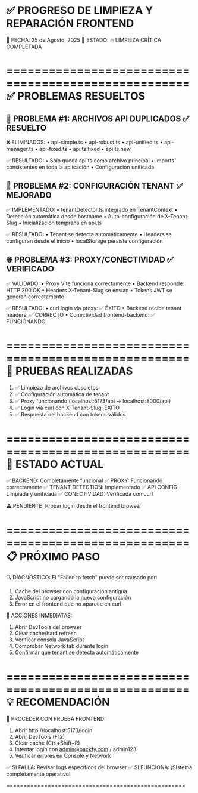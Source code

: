 # ✅ PROGRESO DE LIMPIEZA Y REPARACIÓN FRONTEND

📅 FECHA: 25 de Agosto, 2025
🎯 ESTADO: 🔥 LIMPIEZA CRÍTICA COMPLETADA

====================================================
✅ PROBLEMAS RESUELTOS
====================================================

## 🧹 PROBLEMA #1: ARCHIVOS API DUPLICADOS ✅ RESUELTO

❌ ELIMINADOS:
• api-simple.ts
• api-robust.ts
• api-unified.ts
• api-manager.ts
• api-fixed.ts
• api.ts.fixed
• api.ts.new

✅ RESULTADO:
• Solo queda api.ts como archivo principal
• Imports consistentes en toda la aplicación
• Configuración unificada

## 🏢 PROBLEMA #2: CONFIGURACIÓN TENANT ✅ MEJORADO

✅ IMPLEMENTADO:
• tenantDetector.ts integrado en TenantContext
• Detección automática desde hostname
• Auto-configuración de X-Tenant-Slug
• Inicialización temprana en api.ts

✅ RESULTADO:
• Tenant se detecta automáticamente
• Headers se configuran desde el inicio
• localStorage persiste configuración

## 🌐 PROBLEMA #3: PROXY/CONECTIVIDAD ✅ VERIFICADO

✅ VALIDADO:
• Proxy Vite funciona correctamente
• Backend responde: HTTP 200 OK
• Headers X-Tenant-Slug se envían
• Tokens JWT se generan correctamente

✅ RESULTADO:
• curl login via proxy: ✅ ÉXITO
• Backend recibe tenant headers: ✅ CORRECTO
• Conectividad frontend-backend: ✅ FUNCIONANDO

====================================================
🧪 PRUEBAS REALIZADAS
====================================================

1. ✅ Limpieza de archivos obsoletos
2. ✅ Configuración automática de tenant
3. ✅ Proxy funcionando (localhost:5173/api → localhost:8000/api)
4. ✅ Login via curl con X-Tenant-Slug: ÉXITO
5. ✅ Respuesta del backend con tokens válidos

====================================================
🎯 ESTADO ACTUAL
====================================================

✅ BACKEND: Completamente funcional
✅ PROXY: Funcionando correctamente
✅ TENANT DETECTION: Implementado
✅ API CONFIG: Limpiada y unificada
✅ CONECTIVIDAD: Verificada con curl

⚠️ PENDIENTE: Probar login desde el frontend browser

====================================================
📋 PRÓXIMO PASO
====================================================

🔍 DIAGNÓSTICO:
El "Failed to fetch" puede ser causado por:

1.  Cache del browser con configuración antigua
2.  JavaScript no cargando la nueva configuración
3.  Error en el frontend que no aparece en curl

🚀 ACCIONES INMEDIATAS:

1.  Abrir DevTools del browser
2.  Clear cache/hard refresh
3.  Verificar consola JavaScript
4.  Comprobar Network tab durante login
5.  Confirmar que tenant se detecta automáticamente

====================================================
💡 RECOMENDACIÓN
====================================================

🎯 PROCEDER CON PRUEBA FRONTEND:

1.  Abrir http://localhost:5173/login
2.  Abrir DevTools (F12)
3.  Clear cache (Ctrl+Shift+R)
4.  Intentar login con admin@packfy.com / admin123
5.  Verificar errores en Console y Network

✅ SI FALLA: Revisar logs específicos del browser
✅ SI FUNCIONA: ¡Sistema completamente operativo!

====================================================
